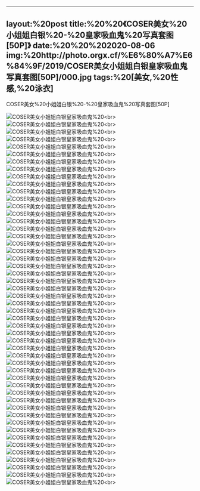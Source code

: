 ﻿---
layout:%20post
title:%20%20《COSER美女%20小姐姐白银%20-%20皇家吸血鬼%20写真套图[50P]》
date:%20%20%202020-08-06
img:%20http://photo.orgx.cf/%E6%80%A7%E6%84%9F/2019/COSER美女小姐姐白银皇家吸血鬼写真套图[50P]/000.jpg
tags:%20[美女,%20性感,%20泳衣]
---

COSER美女%20小姐姐白银%20-%20皇家吸血鬼%20写真套图[50P]


![COSER美女小姐姐白银皇家吸血鬼](http://photo.orgx.cf/%E6%80%A7%E6%84%9F/2019/COSER美女小姐姐白银皇家吸血鬼写真套图[50P]/001.jpg%20''COSER美女小姐姐白银皇家吸血鬼'')%20<br>
![COSER美女小姐姐白银皇家吸血鬼](http://photo.orgx.cf/%E6%80%A7%E6%84%9F/2019/COSER美女小姐姐白银皇家吸血鬼写真套图[50P]/002.jpg%20''COSER美女小姐姐白银皇家吸血鬼'')%20<br>
![COSER美女小姐姐白银皇家吸血鬼](http://photo.orgx.cf/%E6%80%A7%E6%84%9F/2019/COSER美女小姐姐白银皇家吸血鬼写真套图[50P]/003.jpg%20''COSER美女小姐姐白银皇家吸血鬼'')%20<br>
![COSER美女小姐姐白银皇家吸血鬼](http://photo.orgx.cf/%E6%80%A7%E6%84%9F/2019/COSER美女小姐姐白银皇家吸血鬼写真套图[50P]/004.jpg%20''COSER美女小姐姐白银皇家吸血鬼'')%20<br>
![COSER美女小姐姐白银皇家吸血鬼](http://photo.orgx.cf/%E6%80%A7%E6%84%9F/2019/COSER美女小姐姐白银皇家吸血鬼写真套图[50P]/005.jpg%20''COSER美女小姐姐白银皇家吸血鬼'')%20<br>
![COSER美女小姐姐白银皇家吸血鬼](http://photo.orgx.cf/%E6%80%A7%E6%84%9F/2019/COSER美女小姐姐白银皇家吸血鬼写真套图[50P]/006.jpg%20''COSER美女小姐姐白银皇家吸血鬼'')%20<br>
![COSER美女小姐姐白银皇家吸血鬼](http://photo.orgx.cf/%E6%80%A7%E6%84%9F/2019/COSER美女小姐姐白银皇家吸血鬼写真套图[50P]/007.jpg%20''COSER美女小姐姐白银皇家吸血鬼'')%20<br>
![COSER美女小姐姐白银皇家吸血鬼](http://photo.orgx.cf/%E6%80%A7%E6%84%9F/2019/COSER美女小姐姐白银皇家吸血鬼写真套图[50P]/008.jpg%20''COSER美女小姐姐白银皇家吸血鬼'')%20<br>
![COSER美女小姐姐白银皇家吸血鬼](http://photo.orgx.cf/%E6%80%A7%E6%84%9F/2019/COSER美女小姐姐白银皇家吸血鬼写真套图[50P]/009.jpg%20''COSER美女小姐姐白银皇家吸血鬼'')%20<br>
![COSER美女小姐姐白银皇家吸血鬼](http://photo.orgx.cf/%E6%80%A7%E6%84%9F/2019/COSER美女小姐姐白银皇家吸血鬼写真套图[50P]/010.jpg%20''COSER美女小姐姐白银皇家吸血鬼'')%20<br>
![COSER美女小姐姐白银皇家吸血鬼](http://photo.orgx.cf/%E6%80%A7%E6%84%9F/2019/COSER美女小姐姐白银皇家吸血鬼写真套图[50P]/011.jpg%20''COSER美女小姐姐白银皇家吸血鬼'')%20<br>
![COSER美女小姐姐白银皇家吸血鬼](http://photo.orgx.cf/%E6%80%A7%E6%84%9F/2019/COSER美女小姐姐白银皇家吸血鬼写真套图[50P]/012.jpg%20''COSER美女小姐姐白银皇家吸血鬼'')%20<br>
![COSER美女小姐姐白银皇家吸血鬼](http://photo.orgx.cf/%E6%80%A7%E6%84%9F/2019/COSER美女小姐姐白银皇家吸血鬼写真套图[50P]/013.jpg%20''COSER美女小姐姐白银皇家吸血鬼'')%20<br>
![COSER美女小姐姐白银皇家吸血鬼](http://photo.orgx.cf/%E6%80%A7%E6%84%9F/2019/COSER美女小姐姐白银皇家吸血鬼写真套图[50P]/014.jpg%20''COSER美女小姐姐白银皇家吸血鬼'')%20<br>
![COSER美女小姐姐白银皇家吸血鬼](http://photo.orgx.cf/%E6%80%A7%E6%84%9F/2019/COSER美女小姐姐白银皇家吸血鬼写真套图[50P]/015.jpg%20''COSER美女小姐姐白银皇家吸血鬼'')%20<br>
![COSER美女小姐姐白银皇家吸血鬼](http://photo.orgx.cf/%E6%80%A7%E6%84%9F/2019/COSER美女小姐姐白银皇家吸血鬼写真套图[50P]/016.jpg%20''COSER美女小姐姐白银皇家吸血鬼'')%20<br>
![COSER美女小姐姐白银皇家吸血鬼](http://photo.orgx.cf/%E6%80%A7%E6%84%9F/2019/COSER美女小姐姐白银皇家吸血鬼写真套图[50P]/017.jpg%20''COSER美女小姐姐白银皇家吸血鬼'')%20<br>
![COSER美女小姐姐白银皇家吸血鬼](http://photo.orgx.cf/%E6%80%A7%E6%84%9F/2019/COSER美女小姐姐白银皇家吸血鬼写真套图[50P]/018.jpg%20''COSER美女小姐姐白银皇家吸血鬼'')%20<br>
![COSER美女小姐姐白银皇家吸血鬼](http://photo.orgx.cf/%E6%80%A7%E6%84%9F/2019/COSER美女小姐姐白银皇家吸血鬼写真套图[50P]/019.jpg%20''COSER美女小姐姐白银皇家吸血鬼'')%20<br>
![COSER美女小姐姐白银皇家吸血鬼](http://photo.orgx.cf/%E6%80%A7%E6%84%9F/2019/COSER美女小姐姐白银皇家吸血鬼写真套图[50P]/020.jpg%20''COSER美女小姐姐白银皇家吸血鬼'')%20<br>
![COSER美女小姐姐白银皇家吸血鬼](http://photo.orgx.cf/%E6%80%A7%E6%84%9F/2019/COSER美女小姐姐白银皇家吸血鬼写真套图[50P]/021.jpg%20''COSER美女小姐姐白银皇家吸血鬼'')%20<br>
![COSER美女小姐姐白银皇家吸血鬼](http://photo.orgx.cf/%E6%80%A7%E6%84%9F/2019/COSER美女小姐姐白银皇家吸血鬼写真套图[50P]/022.jpg%20''COSER美女小姐姐白银皇家吸血鬼'')%20<br>
![COSER美女小姐姐白银皇家吸血鬼](http://photo.orgx.cf/%E6%80%A7%E6%84%9F/2019/COSER美女小姐姐白银皇家吸血鬼写真套图[50P]/023.jpg%20''COSER美女小姐姐白银皇家吸血鬼'')%20<br>
![COSER美女小姐姐白银皇家吸血鬼](http://photo.orgx.cf/%E6%80%A7%E6%84%9F/2019/COSER美女小姐姐白银皇家吸血鬼写真套图[50P]/024.jpg%20''COSER美女小姐姐白银皇家吸血鬼'')%20<br>
![COSER美女小姐姐白银皇家吸血鬼](http://photo.orgx.cf/%E6%80%A7%E6%84%9F/2019/COSER美女小姐姐白银皇家吸血鬼写真套图[50P]/025.jpg%20''COSER美女小姐姐白银皇家吸血鬼'')%20<br>
![COSER美女小姐姐白银皇家吸血鬼](http://photo.orgx.cf/%E6%80%A7%E6%84%9F/2019/COSER美女小姐姐白银皇家吸血鬼写真套图[50P]/026.jpg%20''COSER美女小姐姐白银皇家吸血鬼'')%20<br>
![COSER美女小姐姐白银皇家吸血鬼](http://photo.orgx.cf/%E6%80%A7%E6%84%9F/2019/COSER美女小姐姐白银皇家吸血鬼写真套图[50P]/027.jpg%20''COSER美女小姐姐白银皇家吸血鬼'')%20<br>
![COSER美女小姐姐白银皇家吸血鬼](http://photo.orgx.cf/%E6%80%A7%E6%84%9F/2019/COSER美女小姐姐白银皇家吸血鬼写真套图[50P]/028.jpg%20''COSER美女小姐姐白银皇家吸血鬼'')%20<br>
![COSER美女小姐姐白银皇家吸血鬼](http://photo.orgx.cf/%E6%80%A7%E6%84%9F/2019/COSER美女小姐姐白银皇家吸血鬼写真套图[50P]/029.jpg%20''COSER美女小姐姐白银皇家吸血鬼'')%20<br>
![COSER美女小姐姐白银皇家吸血鬼](http://photo.orgx.cf/%E6%80%A7%E6%84%9F/2019/COSER美女小姐姐白银皇家吸血鬼写真套图[50P]/030.jpg%20''COSER美女小姐姐白银皇家吸血鬼'')%20<br>
![COSER美女小姐姐白银皇家吸血鬼](http://photo.orgx.cf/%E6%80%A7%E6%84%9F/2019/COSER美女小姐姐白银皇家吸血鬼写真套图[50P]/031.jpg%20''COSER美女小姐姐白银皇家吸血鬼'')%20<br>
![COSER美女小姐姐白银皇家吸血鬼](http://photo.orgx.cf/%E6%80%A7%E6%84%9F/2019/COSER美女小姐姐白银皇家吸血鬼写真套图[50P]/032.jpg%20''COSER美女小姐姐白银皇家吸血鬼'')%20<br>
![COSER美女小姐姐白银皇家吸血鬼](http://photo.orgx.cf/%E6%80%A7%E6%84%9F/2019/COSER美女小姐姐白银皇家吸血鬼写真套图[50P]/033.jpg%20''COSER美女小姐姐白银皇家吸血鬼'')%20<br>
![COSER美女小姐姐白银皇家吸血鬼](http://photo.orgx.cf/%E6%80%A7%E6%84%9F/2019/COSER美女小姐姐白银皇家吸血鬼写真套图[50P]/034.jpg%20''COSER美女小姐姐白银皇家吸血鬼'')%20<br>
![COSER美女小姐姐白银皇家吸血鬼](http://photo.orgx.cf/%E6%80%A7%E6%84%9F/2019/COSER美女小姐姐白银皇家吸血鬼写真套图[50P]/035.jpg%20''COSER美女小姐姐白银皇家吸血鬼'')%20<br>
![COSER美女小姐姐白银皇家吸血鬼](http://photo.orgx.cf/%E6%80%A7%E6%84%9F/2019/COSER美女小姐姐白银皇家吸血鬼写真套图[50P]/036.jpg%20''COSER美女小姐姐白银皇家吸血鬼'')%20<br>
![COSER美女小姐姐白银皇家吸血鬼](http://photo.orgx.cf/%E6%80%A7%E6%84%9F/2019/COSER美女小姐姐白银皇家吸血鬼写真套图[50P]/037.jpg%20''COSER美女小姐姐白银皇家吸血鬼'')%20<br>
![COSER美女小姐姐白银皇家吸血鬼](http://photo.orgx.cf/%E6%80%A7%E6%84%9F/2019/COSER美女小姐姐白银皇家吸血鬼写真套图[50P]/038.jpg%20''COSER美女小姐姐白银皇家吸血鬼'')%20<br>
![COSER美女小姐姐白银皇家吸血鬼](http://photo.orgx.cf/%E6%80%A7%E6%84%9F/2019/COSER美女小姐姐白银皇家吸血鬼写真套图[50P]/039.jpg%20''COSER美女小姐姐白银皇家吸血鬼'')%20<br>
![COSER美女小姐姐白银皇家吸血鬼](http://photo.orgx.cf/%E6%80%A7%E6%84%9F/2019/COSER美女小姐姐白银皇家吸血鬼写真套图[50P]/040.jpg%20''COSER美女小姐姐白银皇家吸血鬼'')%20<br>
![COSER美女小姐姐白银皇家吸血鬼](http://photo.orgx.cf/%E6%80%A7%E6%84%9F/2019/COSER美女小姐姐白银皇家吸血鬼写真套图[50P]/041.jpg%20''COSER美女小姐姐白银皇家吸血鬼'')%20<br>
![COSER美女小姐姐白银皇家吸血鬼](http://photo.orgx.cf/%E6%80%A7%E6%84%9F/2019/COSER美女小姐姐白银皇家吸血鬼写真套图[50P]/042.jpg%20''COSER美女小姐姐白银皇家吸血鬼'')%20<br>
![COSER美女小姐姐白银皇家吸血鬼](http://photo.orgx.cf/%E6%80%A7%E6%84%9F/2019/COSER美女小姐姐白银皇家吸血鬼写真套图[50P]/043.jpg%20''COSER美女小姐姐白银皇家吸血鬼'')%20<br>
![COSER美女小姐姐白银皇家吸血鬼](http://photo.orgx.cf/%E6%80%A7%E6%84%9F/2019/COSER美女小姐姐白银皇家吸血鬼写真套图[50P]/044.jpg%20''COSER美女小姐姐白银皇家吸血鬼'')%20<br>
![COSER美女小姐姐白银皇家吸血鬼](http://photo.orgx.cf/%E6%80%A7%E6%84%9F/2019/COSER美女小姐姐白银皇家吸血鬼写真套图[50P]/045.jpg%20''COSER美女小姐姐白银皇家吸血鬼'')%20<br>
![COSER美女小姐姐白银皇家吸血鬼](http://photo.orgx.cf/%E6%80%A7%E6%84%9F/2019/COSER美女小姐姐白银皇家吸血鬼写真套图[50P]/046.jpg%20''COSER美女小姐姐白银皇家吸血鬼'')%20<br>
![COSER美女小姐姐白银皇家吸血鬼](http://photo.orgx.cf/%E6%80%A7%E6%84%9F/2019/COSER美女小姐姐白银皇家吸血鬼写真套图[50P]/047.jpg%20''COSER美女小姐姐白银皇家吸血鬼'')%20<br>
![COSER美女小姐姐白银皇家吸血鬼](http://photo.orgx.cf/%E6%80%A7%E6%84%9F/2019/COSER美女小姐姐白银皇家吸血鬼写真套图[50P]/048.jpg%20''COSER美女小姐姐白银皇家吸血鬼'')%20<br>
![COSER美女小姐姐白银皇家吸血鬼](http://photo.orgx.cf/%E6%80%A7%E6%84%9F/2019/COSER美女小姐姐白银皇家吸血鬼写真套图[50P]/049.jpg%20''COSER美女小姐姐白银皇家吸血鬼'')%20<br>
![COSER美女小姐姐白银皇家吸血鬼](http://photo.orgx.cf/%E6%80%A7%E6%84%9F/2019/COSER美女小姐姐白银皇家吸血鬼写真套图[50P]/050.jpg%20''COSER美女小姐姐白银皇家吸血鬼'')%20<br>
